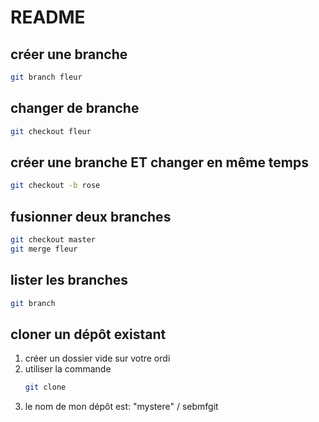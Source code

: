 # README

## créer une branche
```bash
git branch fleur
```

## changer de branche
```bash
git checkout fleur
```

## créer une branche ET changer en même temps
```bash
git checkout -b rose
``` 
## fusionner deux branches
```bash
git checkout master
git merge fleur
```

## lister les branches
```bash
git branch
```


## cloner un dépôt existant
1. créer un dossier vide sur votre ordi
2. utiliser la commande
   ```bash
   git clone
   ```
3. le nom de mon dépôt est: "mystere" / sebmfgit
